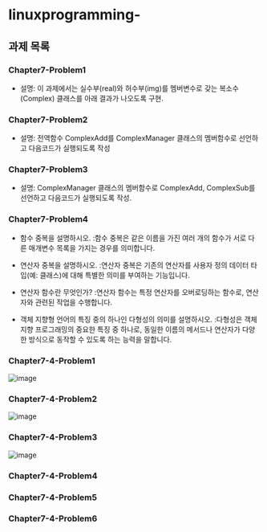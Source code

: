 # linuxprogramming-
## 과제 목록

### Chapter7-Problem1
- 설명: 이 과제에서는 실수부(real)와 허수부(img)를 멤버변수로 갖는 복소수(Complex) 클래스를 아래 결과가 나오도록 구현.

### Chapter7-Problem2
- 설명: 전역함수 ComplexAdd를 ComplexManager 클래스의 멤버함수로 선언하고 다음코드가 실행되도록 작성

### Chapter7-Problem3
- 설명: ComplexManager 클래스의 멤버함수로 ComplexAdd, ComplexSub를 선언하고 다음코드가 실행되도록 작성.

### Chapter7-Problem4

- 함수 중복을 설명하시오.
:함수 중복은 같은 이름을 가진 여러 개의 함수가 서로 다른 매개변수 목록을 가지는 경우를 의미합니다.

- 연산자 중복을 설명하시오.
:연산자 중복은 기존의 연산자를 사용자 정의 데이터 타입(예: 클래스)에 대해 특별한 의미를 부여하는 기능입니다.

- 연산자 함수란 무엇인가?
:연산자 함수는 특정 연산자를 오버로딩하는 함수로, 연산자와 관련된 작업을 수행합니다.

- 객체 지향형 언어의 특징 중의 하나인 다형성의 의미를 설명하시오.
:다형성은 객체 지향 프로그래밍의 중요한 특징 중 하나로, 동일한 이름의 메서드나 연산자가 다양한 방식으로 동작할 수 있도록 하는 능력을 말합니다.

### Chapter7-4-Problem1
![image](https://github.com/user-attachments/assets/0f404d2e-f5e1-40e6-933c-b744237aa403)

### Chapter7-4-Problem2
![image](https://github.com/user-attachments/assets/b59d6087-5b7e-4506-b080-610ec14fd025)

### Chapter7-4-Problem3
![image](https://github.com/user-attachments/assets/b20804ce-c2a1-475e-934a-ad16ae44a026)

### Chapter7-4-Problem4

### Chapter7-4-Problem5

### Chapter7-4-Problem6
